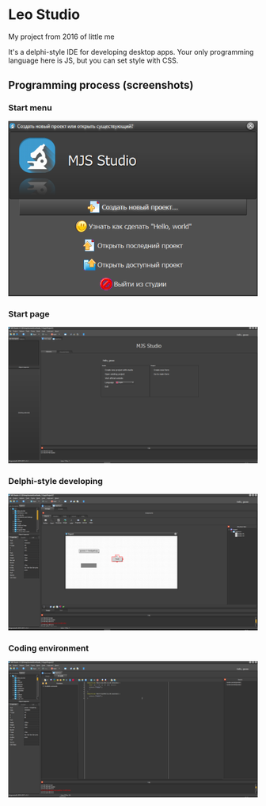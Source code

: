 # Leo Studio
My project from 2016 of little me

It's a delphi-style IDE for developing desktop apps. Your only programming language here is JS, but you can set style with CSS.


## Programming process (screenshots)

### Start menu

<img src="./screenshots/1.png" />

### Start page

<img src="./screenshots/2.png"/>

### Delphi-style developing

<img src="./screenshots/3.png"/>

### Coding environment

<img src="./screenshots/4.png"/>